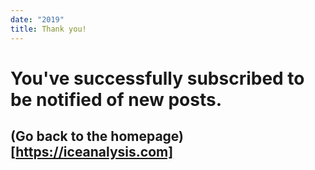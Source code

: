 ```yaml
---
date: "2019"
title: Thank you!
---
```



# You've successfully subscribed to be notified of new posts.
 
## (Go back to the homepage)[https://iceanalysis.com]